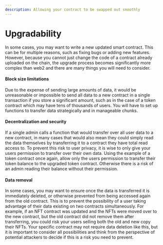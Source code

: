 ```yaml
---
description: Allowing your contract to be swapped out smoothly
---
```


# Upgradability

In some cases, you may want to write a new updated smart contract. This can be for multiple reasons, such as fixing bugs or adding new features. However, because you cannot just change the code of a contract already uploaded on the chain, the upgrade process becomes significantly more complex than web2 and there are many things you will need to consider.

#### Block size limitations

Due to the expense of sending large amounts of data, it would be unreasonable or impossible to send all data to a new contract in a single transaction if you store a significant amount, such as in the case of a token contract which may have tens of thousands of users. You will have to set up functions to transfer data strategically and in manageable chunks.

#### Decentralization and security

If a single admin calls a function that would transfer over all user data to a new contract, in many cases that would also mean they could simply read the data themselves by transferring it to a contract they have total read access to. To prevent this risk to user privacy, it is wise to only give your users permission to transfer over their own data. Using the example of a token contract once again, allow only the users permission to transfer their token balance to the upgraded token contract. Otherwise there is a risk of an admin reading their balance without their permission.

#### Data removal

In some cases, you may want to ensure once the data is transferred it is immediately deleted, or otherwise prevented from being accessed again from the old contract. This is to prevent the possibility of a user taking advantage of their data existing on two contracts simultaneously. For example, if an NFT contract was updated and the NFTs were moved over to the new contract, but the old contract did not remove them after transferring, you could risk your users selling both the old and new copy their NFTs. Your specific contract may not require data deletion like this, but it is important to consider all possibilities and think from the perspective of potential attackers to decide if this is a risk you need to prevent.
